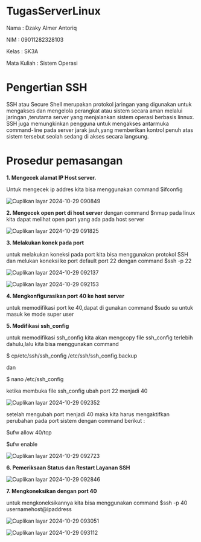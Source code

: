 # TugasServerLinux

Nama : Dzaky Almer Antoriq

NIM : 09011282328103

Kelas : SK3A

Mata Kuliah : Sistem Operasi

# Pengertian SSH

SSH atau Secure Shell merupakan protokol jaringan yang digunakan untuk mengakses dan mengelola perangkat atau sistem secara aman melalui jaringan ,terutama server yang menjalankan sistem operasi berbasis linnux. SSH juga memungkinkan pengguna untuk mengakses antarmuka command-line pada server jarak jauh,yang memberikan kontrol penuh atas sistem tersebut seolah sedang di akses secara langsung.

# Prosedur pemasangan

**1. Mengecek alamat IP Host server.**

Untuk mengecek ip addres kita bisa menggunakan command $ifconfig

![Cuplikan layar 2024-10-29 090849](https://github.com/user-attachments/assets/79ab7546-1df3-4182-a67c-b759a2c4ddab)

**2. Mengecek open port di host server**
dengan command $nmap pada linux kita dapat melihat open port yang ada pada host server

![Cuplikan layar 2024-10-29 091825](https://github.com/user-attachments/assets/3e5da2fa-8d93-4663-834b-2b6f5336366c)

**3. Melakukan konek pada port**

untuk melakukan koneksi pada port kita bisa menggunakan protokol SSH dan melukan koneksi ke port default port 22 dengan command $ssh -p 22

![Cuplikan layar 2024-10-29 092137](https://github.com/user-attachments/assets/1fed9efc-cb05-4e65-8a90-272f6234cd39)

![Cuplikan layar 2024-10-29 092153](https://github.com/user-attachments/assets/5fd78ae7-c7b2-4a69-9bf5-70d320ea14a4)

**4. Mengkonfigurasikan port 40 ke host server**

untuk memodifikasi port ke 40,dapat di gunakan command $sudo su untuk masuk ke mode super user 

**5. Modifikasi ssh_config**

untuk memodifikasi ssh_config kita akan mengcopy file ssh_config terlebih dahulu,lalu kita bisa menggunakan command 

 $ cp/etc/ssh/ssh_config /etc/ssh/ssh_config.backup

 dan

 $ nano /etc/ssh_config
 
ketika membuka file ssh_config ubah port 22 menjadi 40

![Cuplikan layar 2024-10-29 092352](https://github.com/user-attachments/assets/f6e250b0-8137-4a58-b301-5389a92a5087)

setelah mengubah port menjadi 40 maka kita harus mengaktifkan perubahan pada port sistem dengan command berikut :

$ufw allow 40/tcp

$ufw enable

![Cuplikan layar 2024-10-29 092723](https://github.com/user-attachments/assets/f0cc3198-99af-45d2-8189-0ccb86e4b862)

**6. Pemeriksaan Status dan Restart Layanan SSH**

![Cuplikan layar 2024-10-29 092846](https://github.com/user-attachments/assets/87de32ed-cfa5-4ed5-9ec4-b98d06ecb8a8)

**7. Mengkoneksikan dengan port 40**

untuk mengkoneksikannya kita bisa menggunakan command $ssh -p 40 usernamehost@ipaddress

![Cuplikan layar 2024-10-29 093051](https://github.com/user-attachments/assets/44d0e7da-ddca-4642-8822-7c176983ad51)

![Cuplikan layar 2024-10-29 093112](https://github.com/user-attachments/assets/c2e59414-ee75-49cd-8580-b79a05983cff)
